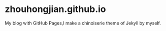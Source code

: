 # zhouhongjian.github.io

My blog with GitHub Pages,I make a chinoiserie theme of Jekyll by myself.
